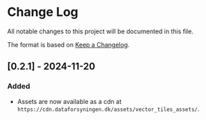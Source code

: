 # Change Log
All notable changes to this project will be documented in this file.
 
The format is based on [Keep a Changelog](http://keepachangelog.com/).

## [0.2.1] - 2024-11-20

### Added

- Assets are now available as a cdn at `https://cdn.dataforsyningen.dk/assets/vector_tiles_assets/`.
